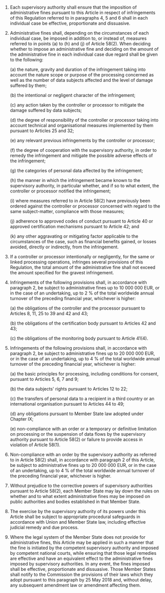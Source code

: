 1. Each supervisory authority shall ensure that the imposition of administrative fines pursuant to this Article in respect of infringements of this Regulation referred to in paragraphs 4, 5 and 6 shall in each individual case be effective, proportionate and dissuasive.

2. Administrative fines shall, depending on the circumstances of each individual case, be imposed in addition to, or instead of, measures referred to in points (a) to (h) and (j) of Article 58(2). When deciding whether to impose an administrative fine and deciding on the amount of the administrative fine in each individual case due regard shall be given to the following:

    (a) the nature, gravity and duration of the infringement taking into account the nature scope or purpose of the processing concerned as well as the number of data subjects affected and the level of damage suffered by them;

    (b) the intentional or negligent character of the infringement;

    &#40;c) any action taken by the controller or processor to mitigate the damage suffered by data subjects;

    (d) the degree of responsibility of the controller or processor taking into account technical and organisational measures implemented by them pursuant to Articles 25 and 32;

    (e) any relevant previous infringements by the controller or processor;

    (f) the degree of cooperation with the supervisory authority, in order to remedy the infringement and mitigate the possible adverse effects of the infringement;

    (g) the categories of personal data affected by the infringement;

    (h) the manner in which the infringement became known to the supervisory authority, in particular whether, and if so to what extent, the controller or processor notified the infringement;

    (i) where measures referred to in Article 58(2) have previously been ordered against the controller or processor concerned with regard to the same subject-matter, compliance with those measures;

    (j) adherence to approved codes of conduct pursuant to Article 40 or approved certification mechanisms pursuant to Article 42; and

    (k) any other aggravating or mitigating factor applicable to the circumstances of the case, such as financial benefits gained, or losses avoided, directly or indirectly, from the infringement.

3. If a controller or processor intentionally or negligently, for the same or linked processing operations, infringes several provisions of this Regulation, the total amount of the administrative fine shall not exceed the amount specified for the gravest infringement.

4. Infringements of the following provisions shall, in accordance with paragraph 2, be subject to administrative fines up to 10 000 000 EUR, or in the case of an undertaking, up to 2 % of the total worldwide annual turnover of the preceding financial year, whichever is higher:

    (a) the obligations of the controller and the processor pursuant to Articles 8, 11, 25 to 39 and 42 and 43;

    (b) the obligations of the certification body pursuant to Articles 42 and 43;

    &#40;c) the obligations of the monitoring body pursuant to Article 41(4).

5. Infringements of the following provisions shall, in accordance with paragraph 2, be subject to administrative fines up to 20 000 000 EUR, or in the case of an undertaking, up to 4 % of the total worldwide annual turnover of the preceding financial year, whichever is higher:

    (a) the basic principles for processing, including conditions for consent, pursuant to Articles 5, 6, 7 and 9;

    (b) the data subjects' rights pursuant to Articles 12 to 22;

    &#40;c) the transfers of personal data to a recipient in a third country or an international organisation pursuant to Articles 44 to 49;

    (d) any obligations pursuant to Member State law adopted under Chapter IX;

    (e) non-compliance with an order or a temporary or definitive limitation on processing or the suspension of data flows by the supervisory authority pursuant to Article 58(2) or failure to provide access in violation of Article 58(1).

6. Non-compliance with an order by the supervisory authority as referred to in Article 58(2) shall, in accordance with paragraph 2 of this Article, be subject to administrative fines up to 20 000 000 EUR, or in the case of an undertaking, up to 4 % of the total worldwide annual turnover of the preceding financial year, whichever is higher.

7. Without prejudice to the corrective powers of supervisory authorities pursuant to Article 58(2), each Member State may lay down the rules on whether and to what extent administrative fines may be imposed on public authorities and bodies established in that Member State.

8. The exercise by the supervisory authority of its powers under this Article shall be subject to appropriate procedural safeguards in accordance with Union and Member State law, including effective judicial remedy and due process.

9. Where the legal system of the Member State does not provide for administrative fines, this Article may be applied in such a manner that the fine is initiated by the competent supervisory authority and imposed by competent national courts, while ensuring that those legal remedies are effective and have an equivalent effect to the administrative fines imposed by supervisory authorities. In any event, the fines imposed shall be effective, proportionate and dissuasive. Those Member States shall notify to the Commission the provisions of their laws which they adopt pursuant to this paragraph by 25 May 2018 and, without delay, any subsequent amendment law or amendment affecting them.
